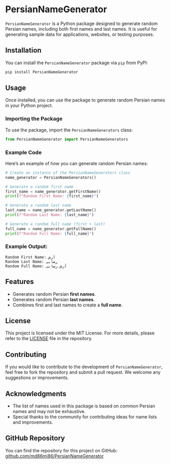 
# PersianNameGenerator

`PersianNameGenerator` is a Python package designed to generate random Persian names, including both first names and last names. It is useful for generating sample data for applications, websites, or testing purposes.

## Installation

You can install the `PersianNameGenerator` package via `pip` from PyPI:

```bash
pip install PersianNameGenerator
```

## Usage

Once installed, you can use the package to generate random Persian names in your Python project.

### Importing the Package

To use the package, import the `PersianNameGenerators` class:

```python
from PersianNameGenerator import PersianNameGenerators
```

### Example Code

Here’s an example of how you can generate random Persian names:

```python
# Create an instance of the PersianNameGenerators class
name_generator = PersianNameGenerators()

# Generate a random first name
first_name = name_generator.getFirstName()
print(f"Random First Name: {first_name}")

# Generate a random last name
last_name = name_generator.getLastName()
print(f"Random Last Name: {last_name}")

# Generate a random full name (first + last)
full_name = name_generator.getFullName()
print(f"Random Full Name: {full_name}")
```

### Example Output:

```
Random First Name: آرش
Random Last Name: رضایی
Random Full Name: آرش رضایی
```

## Features

- Generates random Persian **first names**.
- Generates random Persian **last names**.
- Combines first and last names to create a **full name**.

## License

This project is licensed under the MIT License. For more details, please refer to the [LICENSE](LICENSE) file in the repository.

## Contributing

If you would like to contribute to the development of `PersianNameGenerator`, feel free to fork the repository and submit a pull request. We welcome any suggestions or improvements.

## Acknowledgments

- The list of names used in this package is based on common Persian names and may not be exhaustive.
- Special thanks to the community for contributing ideas for name lists and improvements.

## GitHub Repository

You can find the repository for this project on GitHub: [github.com/md86mi86/PersianNameGenerator](https://github.com/md86mi86/PersianNameGenerator)
